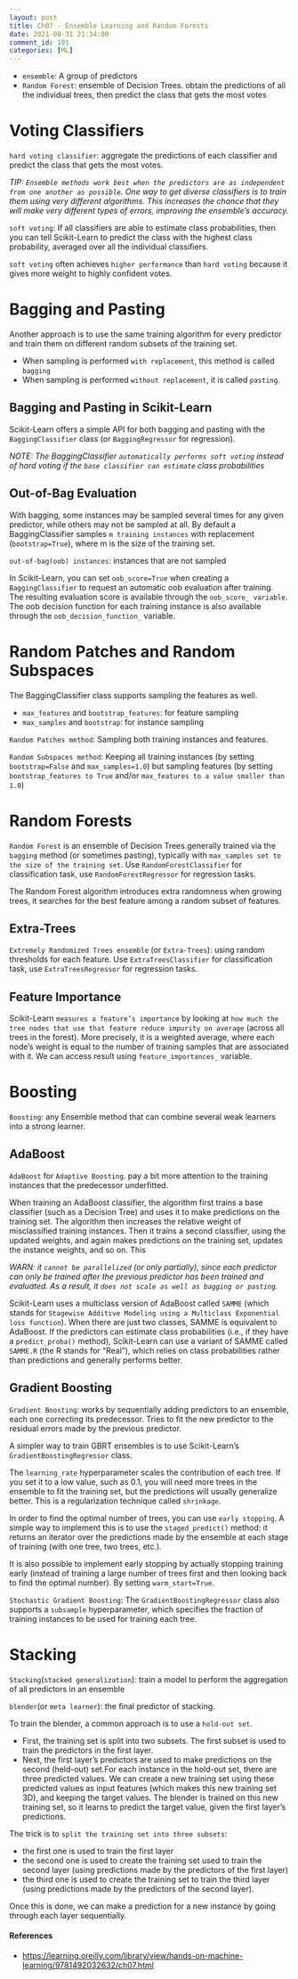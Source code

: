 ```yaml
---
layout: post
title: Ch07 - Ensemble Learning and Random Forests
date: 2021-08-31 21:34:00
comment_id: 191
categories: [ML]
---
```


- `ensemble`: A group of predictors
- `Random Forest`: ensemble of Decision Trees. obtain the predictions of all the individual trees, then predict the class that gets the most votes

# Voting Classifiers

`hard voting classifier`: aggregate the predictions of each classifier and predict the class that gets the most votes.

*TIP: `Ensemble methods work best when the predictors are as independent from one another as possible`. One way to get diverse classifiers is to train them using very different algorithms. This increases the chance that they will make very different types of errors, improving the ensemble’s accuracy.*

`soft voting`: If all classifiers are able to estimate class probabilities, then you can tell Scikit-Learn to predict the class with the highest class probability, averaged over all the individual classifiers.

`soft voting` often achieves `higher performance` than `hard voting` because it gives more weight to highly confident votes.

# Bagging and Pasting

Another approach is to use the same training algorithm for every predictor and train them on different random subsets of the training set.

- When sampling is performed `with replacement`, this method is called `bagging`
- When sampling is performed `without replacement`, it is called `pasting`.

## Bagging and Pasting in Scikit-Learn

Scikit-Learn offers a simple API for both bagging and pasting with the `BaggingClassifier` class (or `BaggingRegressor` for regression).

*NOTE: The BaggingClassifier `automatically performs soft voting` instead of hard voting if the `base classifier can estimate` class probabilities*

## Out-of-Bag Evaluation

With bagging, some instances may be sampled several times for any given predictor, while others may not be sampled at all. By default a BaggingClassifier samples `m training instances` with replacement (`bootstrap=True`), where m is the size of the training set.

`out-of-bag(oob) instances`: instances that are not sampled

In Scikit-Learn, you can set `oob_score=True` when creating a `BaggingClassifier` to request an automatic oob evaluation after training. The resulting evaluation score is available through the `oob_score_ variable`. The oob decision function for each training instance is also available through the `oob_decision_function_` variable.

# Random Patches and Random Subspaces

The BaggingClassifier class supports sampling the features as well.

- `max_features` and `bootstrap_features`: for feature sampling
- `max_samples` and `bootstrap`: for instance sampling

`Random Patches method`: Sampling both training instances and features.

`Random Subspaces method`: Keeping all training instances (by setting `bootstrap=False` and `max_samples=1.0`) but sampling features (by setting `bootstrap_features to True` and/or `max_features to a value smaller than 1.0`)

# Random Forests

`Random Forest` is an ensemble of Decision Trees.generally trained via the `bagging` method (or sometimes pasting), typically with `max_samples set to the size of the training set`. Use `RandomForestClassifier` for classification task, use `RandomForestRegressor` for regression tasks.

The Random Forest algorithm introduces extra randomness when growing trees, it searches for the best feature among a random subset of features.

## Extra-Trees

`Extremely Randomized Trees ensemble` (or `Extra-Trees`): using random thresholds for each feature. Use `ExtraTreesClassifier` for classification task, use `ExtraTreesRegressor` for regression tasks.

## Feature Importance

Scikit-Learn `measures a feature’s importance` by looking at `how much the tree nodes that use that feature reduce impurity on average` (across all trees in the forest). More precisely, it is a weighted average, where each node’s weight is equal to the number of training samples that are associated with it. We can access result using `feature_importances_` variable.

# Boosting

`Boosting`: any Ensemble method that can combine several weak learners into a strong learner.

## AdaBoost

`AdaBoost` for `Adaptive Boosting`. pay a bit more attention to the training instances that the predecessor underfitted.

When training an AdaBoost classifier, the algorithm first trains a base classifier (such as a Decision Tree) and uses it to make predictions on the training set. The algorithm then increases the relative weight of misclassified training instances. Then it trains a second classifier, using the updated weights, and again makes predictions on the training set, updates the instance weights, and so on. This

*WARN: it `cannot be parallelized` (or only partially), since each predictor can only be trained after the previous predictor has been trained and evaluated. As a result, it `does not scale as well as bagging or pasting`.*

Scikit-Learn uses a multiclass version of AdaBoost called `SAMME` (which stands for `Stagewise Additive Modeling using a Multiclass Exponential loss function`). When there are just two classes, SAMME is equivalent to AdaBoost. If the predictors can estimate class probabilities (i.e., if they have a `predict_proba()` method), Scikit-Learn can use a variant of SAMME called `SAMME.R` (the R stands for “Real”), which relies on class probabilities rather than predictions and generally performs better.

## Gradient Boosting

`Gradient Boosting`: works by sequentially adding predictors to an ensemble, each one correcting its predecessor. Tries to fit the new predictor to the residual errors made by the previous predictor.

A simpler way to train GBRT ensembles is to use Scikit-Learn’s `GradientBoostingRegressor` class.

The `learning_rate` hyperparameter scales the contribution of each tree. If you set it to a low value, such as 0.1, you will need more trees in the ensemble to fit the training set, but the predictions will usually generalize better. This is a regularization technique called `shrinkage`.

In order to find the optimal number of trees, you can use `early stopping`. A simple way to implement this is to use the `staged_predict()` method: it returns an iterator over the predictions made by the ensemble at each stage of training (with one tree, two trees, etc.).

It is also possible to implement early stopping by actually stopping training early (instead of training a large number of trees first and then looking back to find the optimal number). By setting `warm_start=True`.

`Stochastic Gradient Boosting`: The `GradientBoostingRegressor` class also supports a `subsample` hyperparameter, which specifies the fraction of training instances to be used for training each tree.

# Stacking

`Stacking`(`stacked generalization`): train a model to perform the aggregation of all predictors in an ensemble

`blender`(or `meta learner`): the final predictor of stacking.

To train the blender, a common approach is to use a `hold-out set`.

- First, the training set is split into two subsets. The first subset is used to train the predictors in the first layer.
- Next, the first layer’s predictors are used to make predictions on the second (held-out) set.For each instance in the hold-out set, there are three predicted values. We can create a new training set using these predicted values as input features (which makes this new training set 3D), and keeping the target values. The blender is trained on this new training set, so it learns to predict the target value, given the first layer’s predictions.

The trick is to `split the training set into three subsets`:

- the first one is used to train the first layer
- the second one is used to create the training set used to train the second layer (using predictions made by the predictors of the first layer)
- the third one is used to create the training set to train the third layer (using predictions made by the predictors of the second layer).

Once this is done, we can make a prediction for a new instance by going through each layer sequentially.

#### References

- https://learning.oreilly.com/library/view/hands-on-machine-learning/9781492032632/ch07.html
